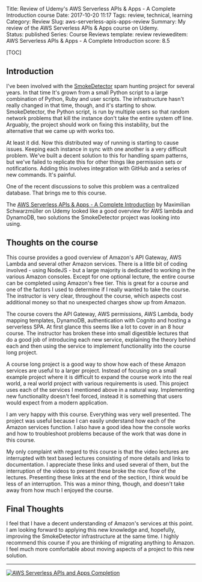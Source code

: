 Title: Review of Udemy's AWS Serverless APIs & Apps - A Complete Introduction course
Date: 2017-10-20 11:17
Tags: review, technical, learning
Category: Review
Slug: aws-serverless-apis-apps-review
Summary: My review of the AWS Serverless APIs & Apps course on Udemy.  
Status: published
Series: Course Reviews
template: review
revieweditem: AWS Serverless APIs & Apps - A Complete Introduction
score: 8.5

[TOC]

## Introduction

I've been involved with the [SmokeDetector][1] spam hunting project for several years. In that time It's grown from
a small Python script to a large combination of Python, Ruby and user scripts. The infrastructure hasn't really changed
in that time, though, and it's starting to show. SmokeDetector, the Python script, is run by multiple users so that
random network problems that kill the instance don't take the entire system off line. Arguably, the project should
work on fixing this instability, but the alternative that we came up with works too.

At least it did. Now this distributed way of running is starting to cause issues. Keeping each instance in sync
with one another is a very difficult problem. We've built a decent solution to this for handling spam patterns,
but we've failed to replicate this for other things like permission sets or notifications. Adding this involves
integration with GitHub and a series of new commands. It's painful.

One of the recent discussions to solve this problem was a centralized database. That brings me to this course.

The [AWS Serverless APIs & Apps - A Complete Introduction][courselink] by Maximilian Schwarzmüller on Udemy
looked like a good overview for AWS lambda and DynamoDB, two solutions the SmokeDetector project was looking
into using.

## Thoughts on the course

This course provides a good overview of Amazon's API Gateway, AWS Lambda and several other Amazon services. There
is a little bit of coding involved - using NodeJS - but a large majority is dedicated to working in the various Amazon
consoles. Except for one optional lecture, the entire course can be completed using Amazon's free tier. This is
great for a course and one of the factors I used to determine if I really wanted to take the course. The instructor
is very clear, throughout the course, which aspects cost additional money so that no unexpected charges show up
from Amazon.

The course covers the API Gateway, AWS permissions, AWS Lambda, body mapping templates, DynamoDB, authentication with
Cognito and hosting a serverless SPA. At first glance this seems like a lot to cover in an 8 hour course. The instructor
has broken these into small digestible lectures that do a good job of introducing each new service, explaining the theory
behind each and then using the service to implement functionality into the course long project.

A course long project is a good way to show how each of these Amazon services are useful to a larger project. Instead of
focusing on a small example project where it is difficult to expand the course work into the real world, a real world
project with various requirements is used. This project uses each of the services I mentioned above in a natural way.
Implementing new functionality doesn't feel forced, instead it is something that users would expect from a modern application.

I am very happy with this course. Everything was very well presented. The project was useful because I can easily understand
how each of the Amazon services function. I also have a good idea how the console works and how to troubleshoot problems
because of the work that was done in this course.

My only complaint with regard to this course is that the video lectures are interrupted with text based lectures consisting
of more details and links to documentation. I appreciate these links and used several of them, but the interruption of the
videos to present these broke the nice flow of the lectures. Presenting these links at the end of the section, I think would be
less of an interruption. This was a minor thing, though, and doesn't take away from how much I enjoyed the course.

## Final Thoughts

I feel that I have a decent understanding of Amazon's services at this point. I am looking forward to applying this new
knowledge and, hopefully, improving the SmokeDetector infrastructure at the same time. I highly recommend this course
if you are thinking of migrating anything to Amazon. I feel much more comfortable about moving aspects of a project
to this new solution.

---

[![AWS Serverless APIs and Apps Completion][certificate]][courselink]



 [certificate]: {attach}images/udemy-aws-serverless-apis-apps.jpg
 [courselink]: https://ude.my/UC-1ESFUC2V
 [1]: {filename}2017_02_19_can-a-machine-be-taught-to-flag-spam-automatically.md
